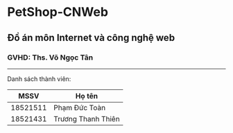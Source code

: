 # PetShop-CNWeb

## Đồ án môn Internet và công nghệ web

### GVHD: Ths. Võ Ngọc Tân

---

Danh sách thành viên:

| MSSV     | Họ tên             |
| -------- | ------------------ |
| 18521511 | Phạm Đức Toàn      |
| 18521431 | Trương Thanh Thiên |